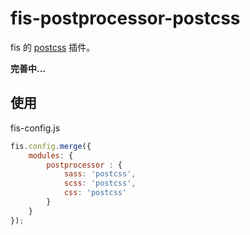# fis-postprocessor-postcss
fis 的 [postcss](https://github.com/postcss/postcss) 插件。

**完善中...**

## 使用
fis-config.js

```js
fis.config.merge({
    modules: {
        postprocessor : {
            sass: 'postcss',
            scss: 'postcss',
            css: 'postcss'
        }
    }
});
```
